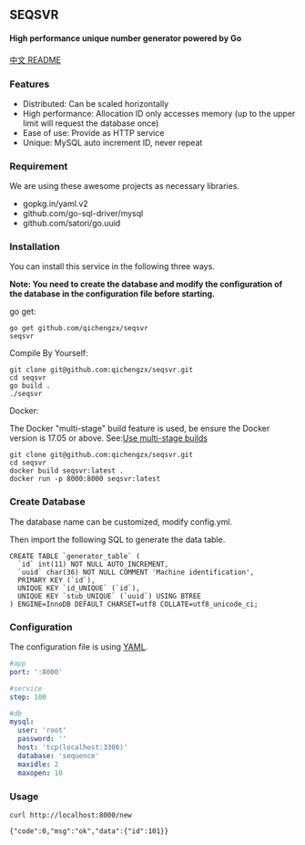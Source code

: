 SEQSVR
---------

#### High performance unique number generator powered by Go

[中文 README](README-zh_CN.md)

### Features

* Distributed: Can be scaled horizontally
* High performance: Allocation ID only accesses memory (up to the upper limit will request the database once)
* Ease of use: Provide as HTTP service
* Unique: MySQL auto increment ID, never repeat

### Requirement

We are using these awesome projects as necessary libraries.

* gopkg.in/yaml.v2
* github.com/go-sql-driver/mysql
* github.com/satori/go.uuid

### Installation

You can install this service in the following three ways.

**Note: You need to create the database and modify the configuration of the database in the configuration file before starting.**

go get:

```shell
go get github.com/qichengzx/seqsvr
seqsvr
```
Compile By Yourself:

```shell
git clone git@github.com:qichengzx/seqsvr.git
cd seqsvr
go build .
./seqsvr
```
Docker:

The Docker "multi-stage" build feature is used, be ensure the Docker version is 17.05 or above. See:[Use multi-stage builds](https://docs.docker.com/develop/develop-images/multistage-build/)

```shell
git clone git@github.com:qichengzx/seqsvr.git
cd seqsvr
docker build seqsvr:latest .
docker run -p 8000:8000 seqsvr:latest
```

### Create Database

The database name can be customized, modify config.yml.

Then import the following SQL to generate the data table.

```mysql
CREATE TABLE `generator_table` (
  `id` int(11) NOT NULL AUTO_INCREMENT,
  `uuid` char(36) NOT NULL COMMENT 'Machine identification',
  PRIMARY KEY (`id`),
  UNIQUE KEY `id_UNIQUE` (`id`),
  UNIQUE KEY `stub_UNIQUE` (`uuid`) USING BTREE
) ENGINE=InnoDB DEFAULT CHARSET=utf8 COLLATE=utf8_unicode_ci;
```

### Configuration

The configuration file is using [YAML](http://yaml.org/).

```yaml
#app
port: ':8000'

#service
step: 100

#db
mysql:
  user: 'root'
  password: ''
  host: 'tcp(localhost:3306)'
  database: 'sequence'
  maxidle: 2
  maxopen: 10
```

### Usage

```shell
curl http://localhost:8000/new

{"code":0,"msg":"ok","data":{"id":101}}
```